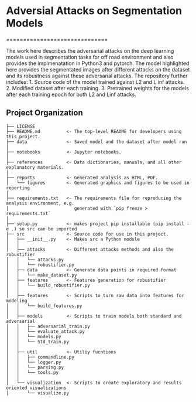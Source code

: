 
# Adversial Attacks on Segmentation Models
==============================

The work here describes the adversarial attacks on the deep learning models used in segmentation tasks for off road environment and also provides the implmenatation in Python3 and pytorch. The model highlighted here provides the segmentated images after different attacks on the dataset and its robustness against these adversarial attacks.
The repository further includes:
	1. Source code of the model trained against L2 and L inf attacks.
	2. Modified dataset after each training.
	3. Pretrained weights for the models after each training epoch for both L2 and Linf attacks.   

Project Organization
------------

    ├── LICENSE
    ├── README.md          <- The top-level README for developers using this project.
    ├── data               <- Saved model and the dataset after model run
    │
    ├── notebooks          <- Jupyter notebooks.
    │
    ├── references         <- Data dictionaries, manuals, and all other explanatory materials.
    │
    ├── reports            <- Generated analysis as HTML, PDF.
    │   └── figures        <- Generated graphics and figures to be used in reporting
    │
    ├── requirements.txt   <- The requirements file for reproducing the analysis environment, e.g.
    │                         generated with `pip freeze > requirements.txt`
    │
    ├── setup.py           <- makes project pip installable (pip install -e .) so src can be imported
    ├── src                <- Source code for use in this project.
    │   ├── __init__.py    <- Makes src a Python module
    │   │
    │   ├── attacks        <- Different attacks methods and also the robustifier
    │   │   └── attacks.py
    │   │   └── robustifier.py
    │   ├── data           <- Generate data points in required format
    │   │   └── make_dataset.py
    │   ├── features       <- Features generation for robustifier
    │   │   └── build_robustifier.py
    │   │
    │   ├── features       <- Scripts to turn raw data into features for modeling
    │   │   └── build_features.py
    │   │
    │   ├── models         <- Scripts to train models both standard and adversarial
    │   │   ├── adversarial_train.py
    │   │   └── evaluate_attack.py
    │   │   └── models.py
    │   │   └── Std_train.py
    │   │
    │   ├── util           <- Utiliy fucntions
    │   │   ├── commandline.py
    │   │   └── logger.py
    │   │   └── parsing.py
    │   │   └── tools.py
    │   │
    │   └── visualization  <- Scripts to create exploratory and results oriented visualizations
    │       └── visualize.py
